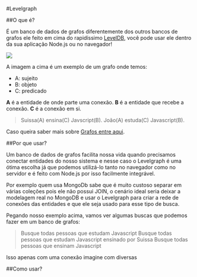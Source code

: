 #Levelgraph

##O que é?

É um banco de dados de grafos diferentemente dos outros bancos de grafos ele feito em cima do rapidíssimo [LevelDB](http://code.google.com/p/leveldb/), você pode usar ele dentro da sua aplicação Node.js ou no navegador!

![](https://cldup.com/wvRSezLXzR.png)

A imagem a cima é um exemplo de um grafo onde temos:

- A: sujeito
- B: objeto
- C: predicado

**A** é a entidade de onde parte uma conexão.
**B** é a entidade que recebe a conexão.
**C** é a conexão em si.

> Suissa(A) ensina(C) Javscript(B).
> João(A) estuda(C) Javascript(B).

Caso queira saber mais sobre [Grafos entre aqui](http://pt.wikipedia.org/wiki/Teoria_dos_grafos).

##Por que usar?

Um banco de dados de grafos facilita nossa vida quando precisamos conectar entidades do nosso sistema e nesse caso o Levelgraph é uma ótima escolha já que podemos utilizá-lo tanto no navegador como no servidor e é feito com Node.js por isso facilmente integrável.

Por exemplo quem usa MongoDb sabe que é muito custoso separar em várias coleções pois ele não possui JOIN, o cenário ideal seria deixar a modelagem real no MongoDB e usar o Levelgraph para criar a rede de conexões das entidades e que ele seja usado para esse tipo de busca.

Pegando nosso exemplo acima, vamos ver algumas buscas que podemos fazer em um banco de grafos:

> Busque todas pessoas que estudam Javascript
> Busque todas pessoas que estudam Javascript ensinado por Suissa
> Busque todas pessoas que ensinam Javascript

Isso apenas com uma conexão imagine com diversas

##Como usar?


